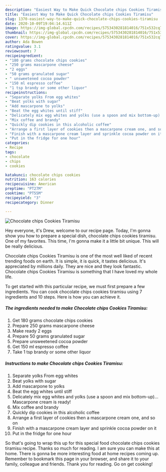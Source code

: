 ```yaml
---
description: "Easiest Way to Make Quick Chocolate chips Cookies Tiramisu"
title: "Easiest Way to Make Quick Chocolate chips Cookies Tiramisu"
slug: 1370-easiest-way-to-make-quick-chocolate-chips-cookies-tiramisu
date: 2020-10-09T19:04:14.611Z
image: https://img-global.cpcdn.com/recipes/5753430281814016/751x532cq70/chocolate-chips-cookies-tiramisu-recipe-main-photo.jpg
thumbnail: https://img-global.cpcdn.com/recipes/5753430281814016/751x532cq70/chocolate-chips-cookies-tiramisu-recipe-main-photo.jpg
cover: https://img-global.cpcdn.com/recipes/5753430281814016/751x532cq70/chocolate-chips-cookies-tiramisu-recipe-main-photo.jpg
author: Ada Bowen
ratingvalue: 3.1
reviewcount: 7
recipeingredient:
- "180 grams chocolate chips cookies"
- "250 grams mascarpone cheese"
- "2 eggs"
- "50 grams granulated sugar"
- " unsweetened cocoa powder"
- "150 ml espresso coffee"
- "1 tsp brandy or some other liquor"
recipeinstructions:
- "Separate yolks From egg whites"
- "Beat yolks with sugar"
- "Add mascarpone to yolks"
- "Beat the egg whites until stiff"
- "Delicately mix egg whites and yolks (use a spoon and mix bottom-up)... Mascarpone cream is ready!"
- "Mix coffee and brandy"
- "Quickly dip cookies in this alcoholic coffee"
- "Arrange a first layer of cookies then a mascarpone cream one, and so on"
- "Finish with a mascarpone cream layer and sprinkle cocoa powder on it"
- "Put in the fridge for one hour"
categories:
- Recipe
tags:
- chocolate
- chips
- cookies

katakunci: chocolate chips cookies 
nutrition: 163 calories
recipecuisine: American
preptime: "PT27M"
cooktime: "PT55M"
recipeyield: "3"
recipecategory: Dinner

---
```



![Chocolate chips Cookies Tiramisu](https://img-global.cpcdn.com/recipes/5753430281814016/751x532cq70/chocolate-chips-cookies-tiramisu-recipe-main-photo.jpg)

Hey everyone, it's Drew, welcome to our recipe page. Today, I'm gonna show you how to prepare a special dish, chocolate chips cookies tiramisu. One of my favorites. This time, I'm gonna make it a little bit unique. This will be really delicious.



Chocolate chips Cookies Tiramisu is one of the most well liked of recent trending foods on earth. It is simple, it is quick, it tastes delicious. It's appreciated by millions daily. They are nice and they look fantastic. Chocolate chips Cookies Tiramisu is something that I have loved my whole life.


To get started with this particular recipe, we must first prepare a few ingredients. You can cook chocolate chips cookies tiramisu using 7 ingredients and 10 steps. Here is how you can achieve it.

<!--inarticleads1-->

##### The ingredients needed to make Chocolate chips Cookies Tiramisu:

1. Get 180 grams chocolate chips cookies
1. Prepare 250 grams mascarpone cheese
1. Make ready 2 eggs
1. Prepare 50 grams granulated sugar
1. Prepare  unsweetened cocoa powder
1. Get 150 ml espresso coffee
1. Take 1 tsp brandy or some other liquor




<!--inarticleads2-->

##### Instructions to make Chocolate chips Cookies Tiramisu:

1. Separate yolks From egg whites
1. Beat yolks with sugar
1. Add mascarpone to yolks
1. Beat the egg whites until stiff
1. Delicately mix egg whites and yolks (use a spoon and mix bottom-up)... Mascarpone cream is ready!
1. Mix coffee and brandy
1. Quickly dip cookies in this alcoholic coffee
1. Arrange a first layer of cookies then a mascarpone cream one, and so on
1. Finish with a mascarpone cream layer and sprinkle cocoa powder on it
1. Put in the fridge for one hour




So that's going to wrap this up for this special food chocolate chips cookies tiramisu recipe. Thanks so much for reading. I am sure you can make this at home. There is gonna be more interesting food at home recipes coming up. Remember to bookmark this page in your browser, and share it to your family, colleague and friends. Thank you for reading. Go on get cooking!
